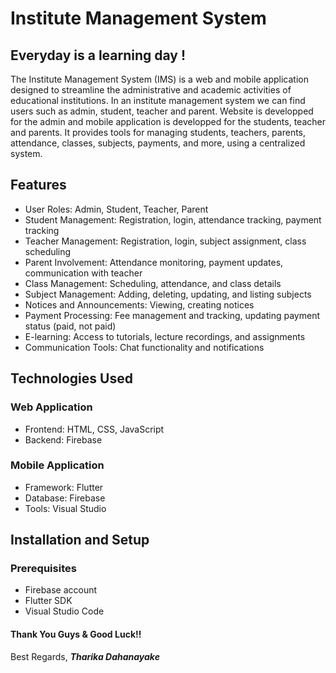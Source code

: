 # Institute Management System

## Everyday is a learning day !

The Institute Management System (IMS) is a web and mobile application designed to streamline the administrative and academic activities of educational institutions. In an institute management system we can find users such as admin, student, teacher and parent.
Website is developped for the admin and mobile application is developped for the students, teacher and parents. 
It provides tools for managing students, teachers, parents, attendance, classes, subjects, payments, and more, using a centralized system.

## Features

- User Roles: Admin, Student, Teacher, Parent
- Student Management: Registration, login, attendance tracking, payment tracking
- Teacher Management: Registration, login, subject assignment, class scheduling
- Parent Involvement: Attendance monitoring, payment updates, communication with teacher
- Class Management: Scheduling, attendance, and class details
- Subject Management: Adding, deleting, updating, and listing subjects
- Notices and Announcements: Viewing, creating notices
- Payment Processing: Fee management and tracking, updating payment status (paid, not paid)
- E-learning: Access to tutorials, lecture recordings, and assignments
- Communication Tools: Chat functionality and notifications

## Technologies Used

### Web Application

- Frontend: HTML, CSS, JavaScript
- Backend: Firebase

### Mobile Application

- Framework: Flutter
- Database: Firebase
- Tools: Visual Studio

## Installation and Setup

### Prerequisites

- Firebase account
- Flutter SDK
- Visual Studio Code

#### Thank You Guys & Good Luck!!

Best Regards,
**_Tharika Dahanayake_**

